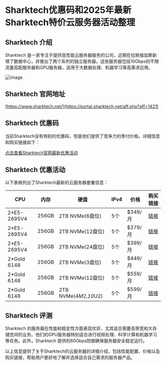 # Sharktech优惠码和2025年最新Sharktech特价云服务器活动整理

## Sharktech 介绍
Sharktech 是一家专注于提供高性能云服务器服务的公司，近期在拉斯维加斯新增了数据中心，并推出了两个系列的独立服务器。这些服务器包括10Gbps的不限流量高配服务器和GPU服务器，适用于大数据处理、机器学习等高需求应用。

![image](https://github.com/ttseng529/Sharktech/assets/167834492/036e9d46-762d-4bca-9a04-d56e2616abf9)

## Sharktech 官网地址
[https://www.sharktech.net/](https://portal.sharktech.net/aff.php?aff=1421)

## Sharktech 优惠码
当前Sharktech没有特别的优惠码，但是他们提供了竞争力的季付价格。详细信息和购买链接如下：

[点击查看Sharktech官网最新优惠活动](https://portal.sharktech.net/aff.php?aff=1421)

## Sharktech 优惠活动
以下表格列出了Sharktech最新的云服务器套餐信息：

| CPU               | 内存   | 硬盘           | IPv4 | 价格    | 购买链接                                              |
|-------------------|--------|----------------|------|---------|-------------------------------------------------------|
| 2*E5-2695V4       | 256GB  | 2TB NVMe(6盘位) | 5个   | $349/月 | [链接](https://secure.sharktech.net/helpdesk/aff.php?aff=1421&pid=700) |
| 2*E5-2695V4       | 256GB  | 2TB NVMe(12盘位) | 5个   | $379/月 | [链接](https://secure.sharktech.net/helpdesk/aff.php?aff=1421&pid=702) |
| 2*E5-2695V4       | 256GB  | 2TB NVMe(24盘位) | 5个   | $399/月 | [链接](https://secure.sharktech.net/helpdesk/aff.php?aff=1421&pid=701) |
| 2*Gold 6148       | 256GB  | 2TB NVMe(3盘位)  | 5个   | $449/月 | [链接](https://secure.sharktech.net/helpdesk/aff.php?aff=1421&pid=704) |
| 2*Gold 6148       | 256GB  | 2TB NVMe(12盘位) | 5个   | $559/月 | [链接](https://secure.sharktech.net/helpdesk/aff.php?aff=1421&pid=703) |
| 2*Gold 6148       | 256GB  | 2TB NVMe(4*M2,10*U2) | 5个 | $599/月 | [链接](https://secure.sharktech.net/helpdesk/aff.php?aff=1421&pid=705) |

## Sharktech 评测
Sharktech 的服务器在性能和稳定性方面表现优异，尤其适合需要高带宽和大存储空间的业务。他们的GPU服务器特别适合进行视频处理、科学计算和机器学习等任务。此外，Sharktech 提供的60Gbps防御确保服务器安全稳定运行。

以上信息提供了关于Sharktech的云服务器的详细介绍，包括性能配置、价格以及购买链接，帮助用户更好地了解并选择适合自己需求的服务器产品。
